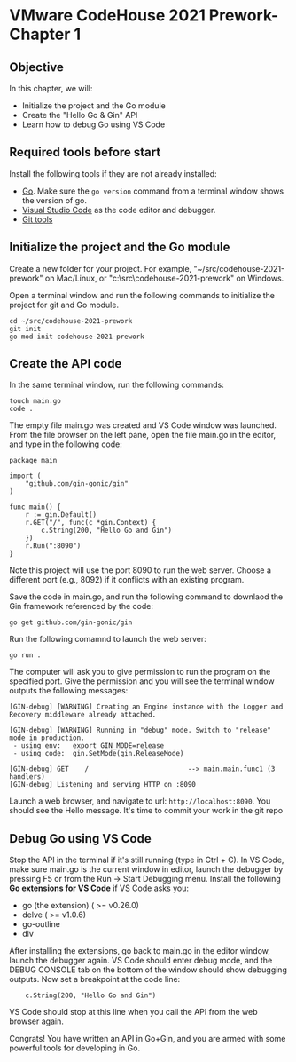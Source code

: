 # VMware CodeHouse 2021 Prework- Chapter 1
## Objective
In this chapter, we will:
- Initialize the project and the Go module
- Create the "Hello Go & Gin" API
- Learn how to debug Go using VS Code


## Required tools before start
Install the following tools if they are not already installed:

- [Go](https://golang.org/doc/install). Make sure the `go version` command from a terminal window shows the version of go.  
- [Visual Studio Code](https://code.visualstudio.com/) as the code editor and debugger.
- [Git tools](https://git-scm.com/downloads) 

## Initialize the project and the Go module

Create a new folder for your project. For example, "~/src/codehouse-2021-prework" on Mac/Linux, or "c:\src\codehouse-2021-prework" on Windows.

Open a terminal window and run the following commands to initialize the project for git and Go module. 

```
cd ~/src/codehouse-2021-prework
git init
go mod init codehouse-2021-prework
```

## Create the API code

In the same terminal window, run the following commands: 
```
touch main.go
code .
```
The empty file main.go was created and VS Code window was launched. From the file browser on the left pane, open the file main.go in the editor, and type in the following code:

```
package main

import (
	"github.com/gin-gonic/gin"
)

func main() {
	r := gin.Default()
	r.GET("/", func(c *gin.Context) {
		c.String(200, "Hello Go and Gin")
	})
	r.Run(":8090")
}
```
Note this project will use the port 8090 to run the web server. Choose a different port (e.g., 8092) if it conflicts with an existing program.

Save the code in main.go, and run the following command to downlaod the Gin framework referenced by the code:
```
go get github.com/gin-gonic/gin
```
Run the following comamnd to launch the web server:
```
go run .
```
The computer will ask you to give permission to run the program on the specified port. Give the permission and you will see the terminal window outputs the following messages:

```
[GIN-debug] [WARNING] Creating an Engine instance with the Logger and Recovery middleware already attached.

[GIN-debug] [WARNING] Running in "debug" mode. Switch to "release" mode in production.
 - using env:   export GIN_MODE=release
 - using code:  gin.SetMode(gin.ReleaseMode)

[GIN-debug] GET    /                         --> main.main.func1 (3 handlers)
[GIN-debug] Listening and serving HTTP on :8090
```
Launch a web browser, and navigate to url: `http://localhost:8090`. You should see the Hello message. It's time to commit your work in the git repo

## Debug Go using VS Code

Stop the API in the terminal if it's still running (type in Ctrl + C). In VS Code, make sure main.go is the current window in editor, launch the debugger by pressing F5 or from the Run -> Start Debugging menu. Install the following **Go extensions for VS Code** if VS Code asks you:

- go (the extension) ( >= v0.26.0)
- delve ( >= v1.0.6)
- go-outline
- dlv


After installing the extensions, go back to main.go in the editor window, launch the debugger again. VS Code should enter debug mode, and the DEBUG CONSOLE tab on the bottom of the window should show debugging outputs. Now set a breakpoint at the code line:

		c.String(200, "Hello Go and Gin")

VS Code should stop at this line when you call the API from the web browser again.


Congrats! You have written an API in Go+Gin, and you are armed with some powerful tools for developing in Go.

